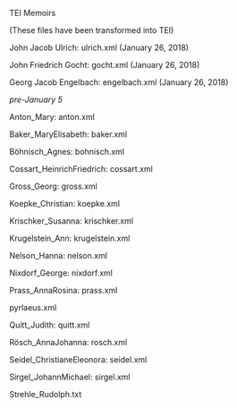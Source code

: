 TEI Memoirs

(These files have been transformed into TEI)



John Jacob Ulrich: ulrich.xml (January 26, 2018)

John Friedrich Gocht: gocht.xml (January 26, 2018)

Georg Jacob Engelbach: engelbach.xml (January 26, 2018)


_pre-January 5_


Anton_Mary: anton.xml

Baker_MaryElisabeth: baker.xml

Böhnisch_Agnes: bohnisch.xml

Cossart_HeinrichFriedrich: cossart.xml

Gross_Georg: gross.xml

Koepke_Christian: koepke.xml

Krischker_Susanna: krischker.xml

Krugelstein_Ann: krugelstein.xml

Nelson_Hanna: nelson.xml

Nixdorf_George: nixdorf.xml

Prass_AnnaRosina: prass.xml

pyrlaeus.xml

Quitt_Judith: quitt.xml

Rösch_AnnaJohanna: rosch.xml

Seidel_ChristianeEleonora: seidel.xml

Sirgel_JohannMichael: sirgel.xml

Strehle_Rudolph.txt